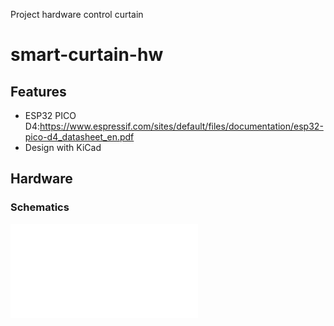 Project hardware control curtain 

# smart-curtain-hw

## Features

 - ESP32 PICO D4:https://www.espressif.com/sites/default/files/documentation/esp32-pico-d4_datasheet_en.pdf
 - Design with KiCad

## Hardware

### Schematics

![Smart curtains schematic](assets/smartCurtains_sch.pdf)
